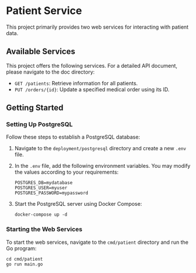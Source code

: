 # Patient Service

This project primarily provides two web services for interacting with patient data.

## Available Services
This project offers the following services. For a detailed API document, please navigate to the doc directory:
- `GET /patients`: Retrieve information for all patients.
- `PUT /orders/{id}`: Update a specified medical order using its ID.

## Getting Started

### Setting Up PostgreSQL

Follow these steps to establish a PostgreSQL database:

1. Navigate to the `deployment/postgresql` directory and create a new `.env` file.
2. In the `.env` file, add the following environment variables. You may modify the values according to your requirements:

    ```env
    POSTGRES_DB=mydatabase
    POSTGRES_USER=myuser
    POSTGRES_PASSWORD=mypassword
    ```

3. Start the PostgreSQL server using Docker Compose:

    ```shell
    docker-compose up -d
    ```

### Starting the Web Services

To start the web services, navigate to the `cmd/patient` directory and run the Go program:

```shell
cd cmd/patient
go run main.go
